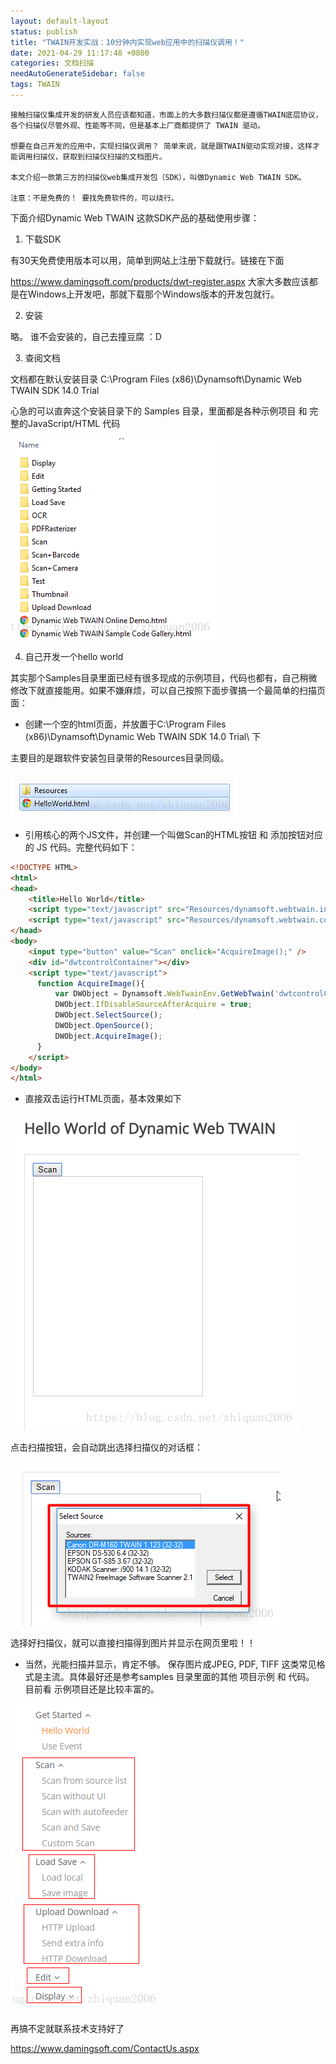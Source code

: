 ```yaml
---
layout: default-layout
status: publish
title: "TWAIN开发实战：10分钟内实现web应用中的扫描仪调用！"
date: 2021-04-29 11:17:48 +0800
categories: 文档扫描
needAutoGenerateSidebar: false
tags: TWAIN
---
```


```
接触扫描仪集成开发的研发人员应该都知道，市面上的大多数扫描仪都是遵循TWAIN底层协议，各个扫描仪尽管外观、性能等不同，但是基本上厂商都提供了 TWAIN 驱动。

想要在自己开发的应用中，实现扫描仪调用？ 简单来说，就是跟TWAIN驱动实现对接，这样才能调用扫描仪，获取到扫描仪扫描的文档图片。

本文介绍一款第三方的扫描仪web集成开发包（SDK），叫做Dynamic Web TWAIN SDK。

注意：不是免费的！ 要找免费软件的，可以绕行。
```
下面介绍Dynamic Web TWAIN 这款SDK产品的基础使用步骤：

1. 下载SDK

有30天免费使用版本可以用，简单到网站上注册下载就行。链接在下面

https://www.damingsoft.com/products/dwt-register.aspx
大家大多数应该都是在Windows上开发吧，那就下载那个Windows版本的开发包就行。

2. 安装

略。 谁不会安装的，自己去撞豆腐 ：D

3. 查阅文档

文档都在默认安装目录 C:\Program Files (x86)\Dynamsoft\Dynamic Web TWAIN SDK 14.0 Trial

心急的可以直奔这个安装目录下的 Samples 目录，里面都是各种示例项目 和 完整的JavaScript/HTML 代码

![安装路径](/album/2021/TWAIN-practice-utilize-scanner-in-web-application/20180722210230216.png)

4. 自己开发一个hello world

其实那个Samples目录里面已经有很多现成的示例项目，代码也都有，自己稍微修改下就直接能用。如果不嫌麻烦，可以自己按照下面步骤搞一个最简单的扫描页面：

* 创建一个空的html页面，并放置于C:\Program Files (x86)\Dynamsoft\Dynamic Web TWAIN SDK 14.0 Trial\ 下

主要目的是跟软件安装包目录带的Resources目录同级。

![安装路径2](/album/2021/TWAIN-practice-utilize-scanner-in-web-application/20180722210959682.png)

* 引用核心的两个JS文件，并创建一个叫做Scan的HTML按钮 和 添加按钮对应的 JS 代码。完整代码如下：

```html 
<!DOCTYPE HTML>
<html>
<head>
    <title>Hello World</title>
    <script type="text/javascript" src="Resources/dynamsoft.webtwain.initiate.js"></script>
    <script type="text/javascript" src="Resources/dynamsoft.webtwain.config.js"></script>
</head>
<body>
    <input type="button" value="Scan" onclick="AcquireImage();" />
    <div id="dwtcontrolContainer"></div>
    <script type="text/javascript">
      function AcquireImage(){
          var DWObject = Dynamsoft.WebTwainEnv.GetWebTwain('dwtcontrolContainer');
          DWObject.IfDisableSourceAfterAcquire = true;
          DWObject.SelectSource();
          DWObject.OpenSource();
          DWObject.AcquireImage();
      }
    </script>
</body>
</html>
```
* 直接双击运行HTML页面，基本效果如下

![HTML页面](/album/2021/TWAIN-practice-utilize-scanner-in-web-application/20180722211347462.png)

点击扫描按钮，会自动跳出选择扫描仪的对话框：

![扫描仪对话框](/album/2021/TWAIN-practice-utilize-scanner-in-web-application/20180722211500347.png)

选择好扫描仪，就可以直接扫描得到图片并显示在网页里啦！！

* 当然，光能扫描并显示，肯定不够。 保存图片成JPEG, PDF, TIFF 这类常见格式是主流。具体最好还是参考samples 目录里面的其他 项目示例 和 代码。 目前看 示例项目还是比较丰富的。

![图片格式](/album/2021/TWAIN-practice-utilize-scanner-in-web-application/20180722211816860.png)

再搞不定就联系技术支持好了

https://www.damingsoft.com/ContactUs.aspx

